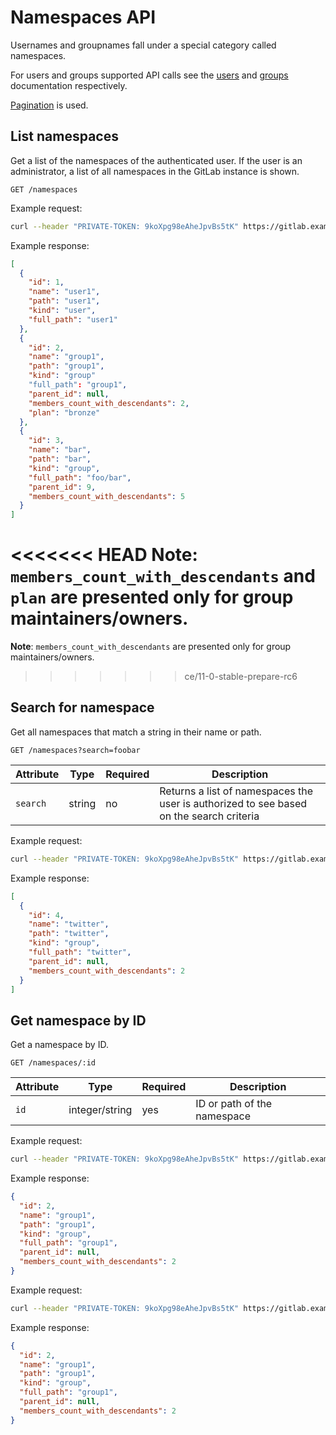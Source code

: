 # Namespaces API

Usernames and groupnames fall under a special category called namespaces.

For users and groups supported API calls see the [users](users.md) and
[groups](groups.md) documentation respectively.

[Pagination](README.md#pagination) is used.

## List namespaces

Get a list of the namespaces of the authenticated user. If the user is an
administrator, a list of all namespaces in the GitLab instance is shown.

```
GET /namespaces
```

Example request:

```bash
curl --header "PRIVATE-TOKEN: 9koXpg98eAheJpvBs5tK" https://gitlab.example.com/api/v4/namespaces
```

Example response:

```json
[
  {
    "id": 1,
    "name": "user1",
    "path": "user1",
    "kind": "user",
    "full_path": "user1"
  },
  {
    "id": 2,
    "name": "group1",
    "path": "group1",
    "kind": "group"
    "full_path": "group1",
    "parent_id": null,
    "members_count_with_descendants": 2,
    "plan": "bronze"
  },
  {
    "id": 3,
    "name": "bar",
    "path": "bar",
    "kind": "group",
    "full_path": "foo/bar",
    "parent_id": 9,
    "members_count_with_descendants": 5
  }
]
```

<<<<<<< HEAD
**Note**: `members_count_with_descendants` and `plan` are presented only for group maintainers/owners.
=======
**Note**: `members_count_with_descendants` are presented only for group maintainers/owners.
>>>>>>> ce/11-0-stable-prepare-rc6

## Search for namespace

Get all namespaces that match a string in their name or path.

```
GET /namespaces?search=foobar
```

| Attribute | Type | Required | Description |
| --------- | ---- | -------- | ----------- |
| `search`  | string | no | Returns a list of namespaces the user is authorized to see based on the search criteria |

Example request:

```bash
curl --header "PRIVATE-TOKEN: 9koXpg98eAheJpvBs5tK" https://gitlab.example.com/api/v4/namespaces?search=twitter
```

Example response:

```json
[
  {
    "id": 4,
    "name": "twitter",
    "path": "twitter",
    "kind": "group",
    "full_path": "twitter",
    "parent_id": null,
    "members_count_with_descendants": 2
  }
]
```

## Get namespace by ID

Get a namespace by ID.

```
GET /namespaces/:id
```

| Attribute | Type | Required | Description |
| --------- | ---- | -------- | ----------- |
| `id`      | integer/string | yes | ID or path of the namespace |

Example request:

```bash
curl --header "PRIVATE-TOKEN: 9koXpg98eAheJpvBs5tK" https://gitlab.example.com/api/v4/namespaces/2
```

Example response:

```json
{
  "id": 2,
  "name": "group1",
  "path": "group1",
  "kind": "group",
  "full_path": "group1",
  "parent_id": null,
  "members_count_with_descendants": 2
}
```

Example request:

```bash
curl --header "PRIVATE-TOKEN: 9koXpg98eAheJpvBs5tK" https://gitlab.example.com/api/v4/namespaces/group1
```

Example response:

```json
{
  "id": 2,
  "name": "group1",
  "path": "group1",
  "kind": "group",
  "full_path": "group1",
  "parent_id": null,
  "members_count_with_descendants": 2
}
```
